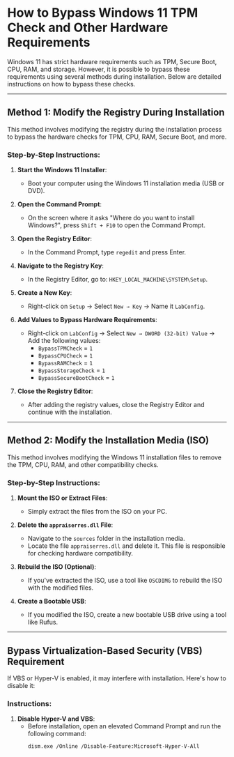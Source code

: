 # How to Bypass Windows 11 TPM Check and Other Hardware Requirements

Windows 11 has strict hardware requirements such as TPM, Secure Boot, CPU, RAM, and storage. However, it is possible to bypass these requirements using several methods during installation. Below are detailed instructions on how to bypass these checks.

---

## Method 1: Modify the Registry During Installation

This method involves modifying the registry during the installation process to bypass the hardware checks for TPM, CPU, RAM, Secure Boot, and more.

### Step-by-Step Instructions:
1. **Start the Windows 11 Installer**:
   - Boot your computer using the Windows 11 installation media (USB or DVD).

2. **Open the Command Prompt**:
   - On the screen where it asks "Where do you want to install Windows?", press `Shift + F10` to open the Command Prompt.

3. **Open the Registry Editor**:
   - In the Command Prompt, type `regedit` and press Enter.

4. **Navigate to the Registry Key**:
   - In the Registry Editor, go to: `HKEY_LOCAL_MACHINE\SYSTEM\Setup`.

5. **Create a New Key**:
   - Right-click on `Setup` → Select `New → Key` → Name it `LabConfig`.

6. **Add Values to Bypass Hardware Requirements**:
   - Right-click on `LabConfig` → Select `New → DWORD (32-bit) Value` → Add the following values:
     - `BypassTPMCheck` = `1`
     - `BypassCPUCheck` = `1`
     - `BypassRAMCheck` = `1`
     - `BypassStorageCheck` = `1`
     - `BypassSecureBootCheck` = `1`

7. **Close the Registry Editor**:
   - After adding the registry values, close the Registry Editor and continue with the installation.

---

## Method 2: Modify the Installation Media (ISO)

This method involves modifying the Windows 11 installation files to remove the TPM, CPU, RAM, and other compatibility checks.

### Step-by-Step Instructions:
1. **Mount the ISO or Extract Files**:
   - Simply extract the files from the ISO on your PC.

2. **Delete the `appraiserres.dll` File**:
   - Navigate to the `sources` folder in the installation media.
   - Locate the file `appraiserres.dll` and delete it. This file is responsible for checking hardware compatibility.

3. **Rebuild the ISO (Optional)**:
   - If you've extracted the ISO, use a tool like `OSCDIMG` to rebuild the ISO with the modified files.

4. **Create a Bootable USB**:
   - If you modified the ISO, create a new bootable USB drive using a tool like Rufus.

---

## Bypass Virtualization-Based Security (VBS) Requirement

If VBS or Hyper-V is enabled, it may interfere with installation. Here's how to disable it:

### Instructions:
1. **Disable Hyper-V and VBS**:
   - Before installation, open an elevated Command Prompt and run the following command:
     ```bash
     dism.exe /Online /Disable-Feature:Microsoft-Hyper-V-All
     ```
